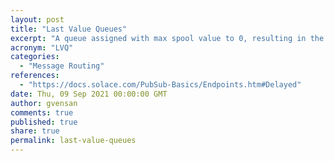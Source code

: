 ```yaml
---
layout: post
title: "Last Value Queues"
excerpt: "A queue assigned with max spool value to 0, resulting in the ability to store only the last value received is called as Last Value Queue."
acronym: "LVQ"
categories:
  - "Message Routing"
references:
  - "https://docs.solace.com/PubSub-Basics/Endpoints.htm#Delayed"
date: Thu, 09 Sep 2021 00:00:00 GMT
author: gvensan
comments: true
published: true
share: true
permalink: last-value-queues
---
```

